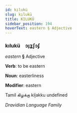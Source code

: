 ```yaml
---
id: kılukü
slug: kılukü
title: KILUKÜ
sidebar_position: 194
hoverText: eastern § Adjective
---
```


### kılukü&emsp;<span kind="abugida">ɔȷʓʃɔʄ</span>

*eastern* **§** Adjective

**Verb**: to be eastern

**Noun**: easterliness

**Modifier**: eastern

Tamil கிழக்கு kiḻakku undefined

*Dravidian Language Family*